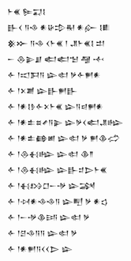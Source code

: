<div class='block'>
<div class='line'>𒈨𒌍 𒌉𒍑𒋙</div>
<div class='line'>𒃲𒌋 𒀀𒈾 𒀭𒄩𒄠𒊑 𒀭𒅎 𒋙𒀾</div>
<div class='line'>𒆜𒁍 𒀀𒈾 𒌋𒈨𒌍 𒁹 𒂗𒈨𒌍𒋙 𒄥</div>
<div class='line'>𒀸 𒁲𒉌𒋗 𒅗𒅗𒈠 𒆷 𒋾</div>
<div class='line'>𒅆 𒁹𒀊𒁕𒀀 𒇽𒊕 𒃻𒅆𒂍𒀭</div>
<div class='line'>𒅆 𒁹𒉽𒋢 𒇽𒃲𒂍𒃲</div>
<div class='line'>𒅆 𒁹𒀭𒋙𒊩𒅆𒉽𒈨𒌍 𒇽𒀀𒁀𒂍𒀭</div>
<div class='line'>𒅆 𒁹𒀭𒉺𒊺𒍦𒀀𒉌 𒇽𒃻𒌋𒅗𒂗𒈗</div>
<div class='line'>𒅆 𒁹𒀭𒉺𒂵𒅖 𒇽𒊕 𒃻 𒂍𒆠𒈤</div>
<div class='line'>𒅆 𒁹𒁲𒈬𒈗 𒇽𒊕 𒆠𒈫</div>
<div class='line'>𒅆 𒁹𒁲𒈬𒈗 𒇽𒃲𒄑𒆕𒈨𒌍</div>
<div class='line'>𒅆 𒁹𒈬𒋳𒆸𒀸𒋩 𒇽𒋇</div>
<div class='line'>𒅆 𒁹𒀴𒀭𒈾𒈾𒀀 𒇽𒋃 𒃻 𒀭𒌓</div>
<div class='line'>𒅆 𒁹𒀸𒋩𒆠𒅀 𒇽𒊕 𒃻</div>
<div class='line'>𒅆 𒁹𒆪𒈾𒀀𒀀 𒇽𒊕 𒃻</div>
<div class='line'>𒅆 𒁹𒀭𒂍𒀀𒌋𒌋𒆕 𒇽</div>
</div>